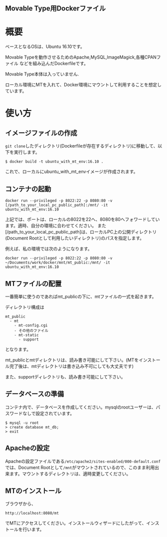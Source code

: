 Movable Type用Dockerファイル
---


# 概要

ベースとなるOSは、Ubuntu 16.10です。

Movable Typeを動作させるためのApache,MySQL,ImageMagick,各種CPANファイル
などを組み込んだDockerfileです。

Movable Type本体は入っていません.

ローカル環境にMTを入れて、Docker環境にマウントして利用することを想定しています。


# 使い方

## イメージファイルの作成

`git clone`したディレクトリ(Dockerfileが存在するディレクトリ)に移動して、以下を実行します。

```
$ docker build -t ubuntu_with_mt_env:16.10 .
```

これで、ローカルにubuntu_with_mt_envイメージが作成されます。

## コンテナの起動

```
docker run --privileged -p 8022:22 -p 8080:80 -v [/path_to_your_local_pc_public_path]:/mnt/ -it ubuntu_with_mt_env:16.10
```

上記では、ポートは、ローカルの8022を22へ、8080を80へフォワードしています。適時、自分の環境に合わせてください。
また [/path_to_your_local_pc_public_path]は、ローカルPC上の公開ディレクトリ(Document Rootとして利用したいディレクトリ)のパスを指定します。

例えば、私の環境では次のようになります。

```
docker run --privileged -p 8022:22 -p 8080:80 -v ~/Documents/work/docker/mnt/mt_public:/mnt/ -it ubuntu_with_mt_env:16.10
```


## MTファイルの配置

一番簡単に使うのであればmt_publicの下に、mtファイルの一式を起きます。

ディレクトリ構成は

```
mt_public
  - mt
    - mt-config.cgi
    - その他のファイル
    - mt-static
      - support
```
となります。

mt_publicとmtディレクトリは、読み書き可能にして下さい。(MTをインストール完了後は、mtディレクトリは書き込み不可にしても大丈夫です)

また、supportディレクトリも、読み書き可能にして下さい。


## データベースの準備

コンテナ内で、データベースを作成してください。mysqlのrootユーザーは、パスワードなしで設定されています。

```
$ mysql -u root
> create database mt_db;
> exit
```

## Apacheの設定

Apacheの設定ファイルである`/etc/apache2/sites-enabled/000-default.conf`
では、Document Rootとして`/mnt`がマウントされているので、このまま利用出来ます。マウントするディレクトリは、適時変更してください。

## MTのインストール

ブラウザから、

```
http://localhost:8080/mt
```

でMTにアクセスしてください。インストールウィザードにしたがって、インストールを行います。
